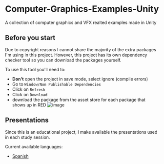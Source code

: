 # Computer-Graphics-Examples-Unity
A collection of computer graphics and VFX realted examples made in Unity

## Before you start
Due to copyright reasons I cannot share the majority of the extra packages I'm using in this project. However, this project has its own dependency checker tool so you can download the packages yourself.

To use this tool you'll need to:
* **Don't** open the project in save mode, select ignore (compile errors)
* Go to `Window/Non Publishable Dependencies`
* Click on `Refresh`
* Click on `Download`
* download the package from the asset store for each package that shows up in RED
![image](https://user-images.githubusercontent.com/50851215/150654198-6732a1e9-3fd1-4ef0-8366-c2e645dccf1a.png)

## Presentations
Since this is an educational project, I make available the presentations used in each study session.

Current available languages:

* [Spanish](Presentations/)


